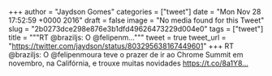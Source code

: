 
+++
author = "Jaydson Gomes"
categories = ["tweet"]
date = "Mon Nov 28 17:52:59 +0000 2016"
draft = false
image = "No media found for this Tweet"
slug = "2b0273dce298e876e3b1dfd49626473229d004e0"
tags = ["tweet"]
title = """RT @braziljs: O @felipenm..."""
tweet = true
tweet_url = "https://twitter.com/jaydson/status/803295638167449601"
+++
RT @braziljs: O @felipenmoura teve o prazer de ir ao Chrome Summit em novembro, na Califórnia, e trouxe muitas novidades
https://t.co/8a1Y8…
